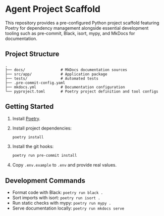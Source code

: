 # Agent Project Scaffold

This repository provides a pre-configured Python project scaffold featuring Poetry for
dependency management alongside essential development tooling such as pre-commit,
Black, isort, mypy, and MkDocs for documentation.

## Project Structure

```
.
├── docs/                # MkDocs documentation sources
├── src/app/             # Application package
├── tests/               # Automated tests
├── .pre-commit-config.yaml
├── mkdocs.yml           # Documentation configuration
└── pyproject.toml       # Poetry project definition and tool configs
```

## Getting Started

1. Install [Poetry](https://python-poetry.org/docs/#installation).
2. Install project dependencies:

   ```bash
   poetry install
   ```

3. Install the git hooks:

   ```bash
   poetry run pre-commit install
   ```

4. Copy `.env.example` to `.env` and provide real values.

## Development Commands

- Format code with Black: `poetry run black .`
- Sort imports with isort: `poetry run isort .`
- Run static checks with mypy: `poetry run mypy .`
- Serve documentation locally: `poetry run mkdocs serve`
